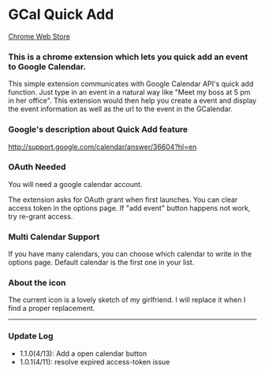 # GCal Quick Add
[Chrome Web Store](https://chrome.google.com/webstore/detail/gcal-quick-add/gaohilkdmplncgfgmbnndhnpiabgonkh)

### This is a chrome extension which lets you quick add an event to Google Calendar.

This simple extension communicates with Google Calendar API's quick add function. Just type in an event in a natural way like "Meet my boss at 5 pm in her office". This extension would then help you create a event and display the event information as well as the url to the event in the GCalendar.

### Google's description about Quick Add feature
http://support.google.com/calendar/answer/36604?hl=en

### OAuth Needed
You will need a google calendar account.

The extension asks for OAuth grant when first launches. You can clear access token in the options page. 
If "add event" button happens not work, try re-grant access.

### Multi Calendar Support
If you have many calendars, you can choose which calendar to write in the options page. Default calendar is the first one in your list.

### About the icon
The current icon is a lovely sketch of my girlfriend. I will replace it when I find a proper replacement.


--------------------------------------------------------
### Update Log

* 1.1.0(4/13): Add a open calendar button
* 1.0.1(4/11): resolve expired access-token issue